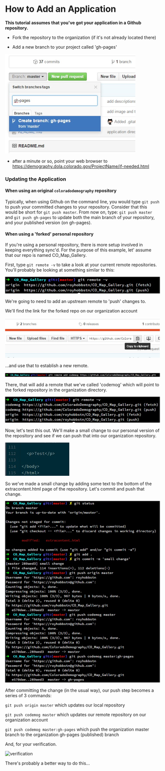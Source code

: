 # How to Add an Application

**This tutorial assumes that you've got your application in a Github repository.**


- Fork the repository to the organization (if it's not already located there)

- Add a new branch to your project called 'gh-pages'

![Add Github Branch](/img/add-branch.jpg)

- after a minute or so, point your web browser to https://demography.dola.colorado.gov/ProjectName/if-needed.html



### Updating the Application

#### When using an original ```coloradodemography``` repository

Typically, when using Github on the command line, you would type ```git push``` to push your committed changes to your repository.  Consider that this would be short for ```git push master```.
From now on, type: ```git push master``` and ```git push gh-pages``` to update both the main branch of your repository, and your published version (on gh-pages).

#### When using a 'forked' personal repository

If you're using a personal repository, there is more setup involved in keeping everything sync'd.  For the purpose of this example, let' assume that our repo is named CO\_Map\_Gallery.

First, type ```git remote -v``` to take a look at your current remote repositories.  You'll probably be looking at something similar to this:

![See remote branches](/img/git-remote-1.jpg)

We're going to need to add an upstream remote to 'push' changes to.  

We'll find the link for the forked repo on our organization account

![Find Link](/img/git-remote-7.jpg)

...and use that to establish a new remote.

![Add remote branch](/img/git-remote-2.jpg)

There, that will add a remote that we've called 'codemog' which will point to the forked repository in the organization directory.

![Verify remote branch](/img/git-remote-6.jpg)

Now, let's test this out.  We'll make a small change to our personal version of the repository and see if we can push that into our organization repository.

![Small change](/img/git-remote-3.jpg)

So we've made a small change by adding some text to the bottom of the extracontent.html page of the repository.  Let's commit and push that change.

![Small change](/img/git-remote-4.jpg)

After committing the change (in the usual way), our push step becomes a series of 3 commands:

```git push origin master``` which updates our local repository

```git push codemog master``` which updates our remote repository on our organization account

```git push codemog master:gh-pages``` which push the organization master branch to the organization gh-pages (published) branch


And, for your verification.

![verification](/img/git-remote-5.jpg)

There's probably a better way to do this...

